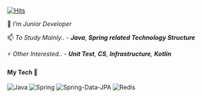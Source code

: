 [![Hits](https://hits.seeyoufarm.com/api/count/incr/badge.svg?url=https%3A%2F%2Fgithub.com%2Fkide77)](https://hits.seeyoufarm.com)



<!-- [![Resume](https://img.shields.io/badge/Resume-orange?style=flat-square&logo=Awesome%20Lists&logoColor=black)](https://notion)  -->


🌱 *I’m Junior Developer*

📫 *To Study Mainly..  - **Java**, **Spring related Technology Structure***

⚡ *Other Interested..  -  **Unit Test**, **CS**, **Infrastructure**, **Kotlin***


#### My Tech 🤔

![Java](https://img.shields.io/badge/JAVA-97979A?style=flat&logo=java)
![Spring](https://img.shields.io/badge/-Spring-131F37?style=flat&logo=spring)
![Spring-Data-JPA](https://img.shields.io/badge/-JPA-B41717?style=flat&logo=hibernate)
![Redis](https://img.shields.io/badge/-Redis-000000?style=flat&logo=redis)


<!--
**awse2050/awse2050** is a ✨ _special_ ✨ repository because its `README.md` (this file) appears on your GitHub profile.

Here are some ideas to get you started:

- 🔭 I’m currently working on ...
- 🌱 I’m currently learning ...
- 👯 I’m looking to collaborate on ...
- 🤔 I’m looking for help with ...
- 💬 Ask me about ...
- 📫 How to reach me: ...
- 😄 Pronouns: ...
- ⚡ Fun fact: ...
-->
